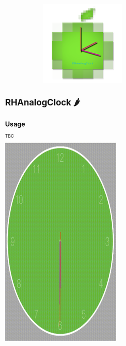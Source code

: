 <p align="center">
<img src ="./GitHubAssets/RHAnalogClock_Logo.png" width="256" height="256"/>
</p>

# RHAnalogClock 🌶
<!--<iframe src="https://appetize.io/embed/zanve819jr7g7dmh326a924pq4?device=iphone6&scale=100&autoplay=false&orientation=portrait&deviceColor=black" width="416px" height="870px" frameborder="0" scrolling="no"></iframe>-->

## Usage

TBC


<img src ="./GitHubAssets/clock.gif" width="360" height="640"/>